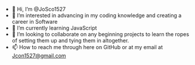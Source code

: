 - 👋 Hi, I’m @JoSco1527
- 👀 I’m interested in advancing in my coding knowledge and creating a career in Software
- 🌱 I’m currently learning JavaScript
- 💞️ I’m looking to collaborate on any beginning projects to learn the ropes of setting them up and tying them in altogether.
- 📫 How to reach me through here on GitHub or at my email at Jcon1527@gmail.com

<!---
JoSco1527/JoSco1527 is a ✨ special ✨ repository because its `README.md` (this file) appears on your GitHub profile.
You can click the Preview link to take a look at your changes.
--->
